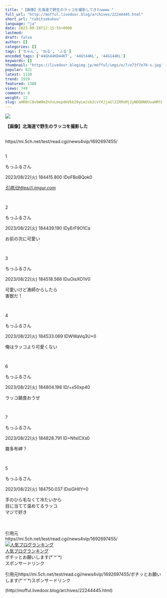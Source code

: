 ```yaml
---
title: "【画像】北海道で野生のラッコを撮影してきたwwww "
full_url: "http://mofful.livedoor.blog/archives/22244445.html"
short_url: "rabitsokuhou"
language: "ja"
date: 2023-09-28T12:15:55+0900
lastmod: 
draft: false
author: []
categories: []
tags: ['ちゃん', 'ねる', 'ふる']
encoded_tags: ['44Gh44KD44KT', '44Gt44KL', '44G144KL']
keywords: []
thumbnail: "https://livedoor.blogimg.jp/mofful/imgs/e/7/e73f7e78-s.jpg"
popular: 821
latest: 1130
trend: 1919
featured: 1380
views: 749
comments: 8
weight: 12
slug: aHR0cC8vbW9mZnVsLmxpdmVkb29yLmJsb2cvYXJjaGl2ZXMvMjIyNDQ0NDUuaHRtbA==
---
```


![](https://livedoor.blogimg.jp/mofful/imgs/e/7/e73f7e78-s.jpg)

<div><p><b><p>【画像】北海道で野生のラッコを撮影した</p></b><br> https//mi.5ch.net/test/read.cgi/news4vip/1692697455/</p><p class='t_h'><br>1 <p>もっふるさん</p> <p> 2023/08/22(火) 184415.800 IDoFBoBQok0</p></p><a title='' target='_blank' href='https//i.imgur.com/vxpt6l4.jpg'><i><p>引用元https//i.imgur.com</p></i></a><br><p class='t_h'>2 <p>もっふるさん</p> <p> 2023/08/22(火) 184439.190 IDyErF9O1Ca</p></p> <p class='t_b'> お前の次に可愛い </p><br> <p class='t_h'>3 <p>もっふるさん</p> <p> 2023/08/22(火) 184518.566 IDuOisXO1V0</p></p> <p class='t_b'> 可愛いけど漁師からしたら<br>害獣だ！ </p><br> <p class='t_h'>4 <p>もっふるさん</p> <p> 2023/08/22(火) 184533.069 IDWWaVq3U+0</p></p> <p class='t_b'> 俺はラッコより可愛くない </p><br> <p class='t_h'>6 <p>もっふるさん</p> <p> 2023/08/22(火) 184804.198 ID/+x50xp40</p></p> <p class='t_b'> ラッコ鍋食おうぜ </p><br> <p class='t_h'>7 <p>もっふるさん</p> <p> 2023/08/22(火) 184828.791 ID+NfsICXs0</p></p> <p class='t_b'> 霧多布岬？ </p><br> <p class='t_h'>5 <p>もっふるさん</p> <p> 2023/08/22(火) 184750.037 IDsiGHIlY+0</p></p> <p class='t_b'> 手のひら毛なくて冷たいから<br>目に当てて温めてるラッコ<br>マジで好き </p><br> <br>引用元<br>https//mi.5ch.net/test/read.cgi/news4vip/1692697455/<br><a href='//blog.with2.net/link/?2036932'><img title='人気ブログランキング' src='https//blog.with2.net/img/banner/banner_21.gif'></a><br><a href='//blog.with2.net/link/?2036932'>人気ブログランキング</a><br>ポチッとお願いします(*´꒳`*)<br>スポンサードリンク<br><img alt='' src='https//www11.a8.net/0.gif?a8mat=3BDUGQ+4RHMA+2HOM+BS629' height='1' width='1' border='0'> <p>引用元https//mi.5ch.net/test/read.cgi/news4vip/1692697455/ポチッとお願いします(*´꒳`*)スポンサードリンク</p></div>

(http//mofful.livedoor.blog/archives/22244445.html)
